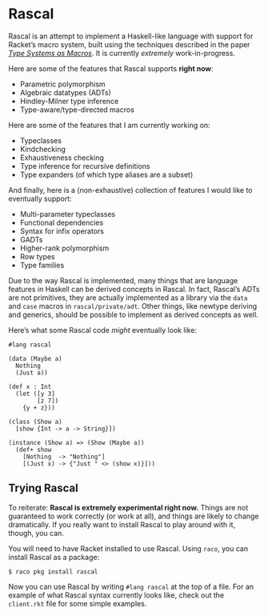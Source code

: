 # Rascal

Rascal is an attempt to implement a Haskell-like language with support for Racket’s macro system, built using the techniques described in the paper [*Type Systems as Macros*][types-as-macros]. It is currently *extremely* work-in-progress.

Here are some of the features that Rascal supports **right now**:

  - Parametric polymorphism
  - Algebraic datatypes (ADTs)
  - Hindley-Milner type inference
  - Type-aware/type-directed macros

Here are some of the features that I am currently working on:

  - Typeclasses
  - Kindchecking
  - Exhaustiveness checking
  - Type inference for recursive definitions
  - Type expanders (of which type aliases are a subset)

And finally, here is a (non-exhaustive) collection of features I would like to eventually support:

  - Multi-parameter typeclasses
  - Functional dependencies
  - Syntax for infix operators
  - GADTs
  - Higher-rank polymorphism
  - Row types
  - Type families

Due to the way Rascal is implemented, many things that are language features in Haskell can be derived concepts in Rascal. In fact, Rascal’s ADTs are not primitives, they are actually implemented as a library via the `data` and `case` macros in `rascal/private/adt`. Other things, like newtype deriving and generics, should be possible to implement as derived concepts as well.

Here’s what some Rascal code *might* eventually look like:

```
#lang rascal

(data (Maybe a)
  Nothing
  (Just a))

(def x : Int
  (let ([y 3]
        [z 7])
    {y + z}))

(class (Show a)
  [show {Int -> a -> String}])

(instance (Show a) => (Show (Maybe a))
  (def+ show
    [Nothing  -> "Nothing"]
    [(Just x) -> {"Just " <> (show x)}]))
```

## Trying Rascal

To reiterate: **Rascal is extremely experimental right now.** Things are not guaranteed to work correctly (or work at all), and things are likely to change dramatically. If you really want to install Rascal to play around with it, though, you can.

You will need to have Racket installed to use Rascal. Using `raco`, you can install Rascal as a package:

```
$ raco pkg install rascal
```

Now you can use Rascal by writing `#lang rascal` at the top of a file. For an example of what Rascal syntax currently looks like, check out the `client.rkt` file for some simple examples.

[types-as-macros]: http://www.ccs.neu.edu/home/stchang/pubs/ckg-popl2017.pdf
